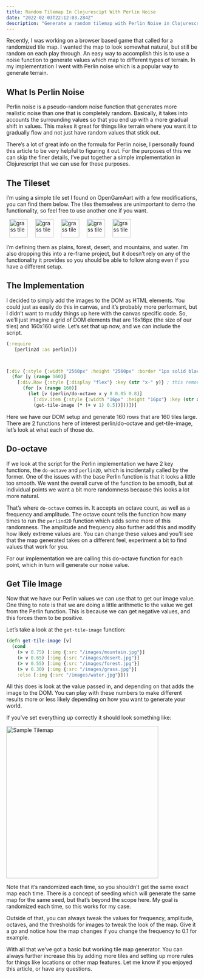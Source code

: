 ```yaml
---
title: Random Tilemap In Clojurescipt With Perlin Noise
date: "2022-02-03T22:12:03.284Z"
description: "Generate a random tilemap with Perlin Noise in Clojurescript"
---
```


Recently, I was working on a browser based game that called for a randomized tile map. I wanted the map to look somewhat natural, but still be random on each play through. An easy way to accomplish this is to use a noise function to generate values which map to different types of terrain. In my implementation I went with Perlin noise which is a popular way to generate terrain.



## What Is Perlin Noise

Perlin noise is a pseudo-random noise function that generates more realistic noise than one that is completely random. Basically, it takes into accounts the surrounding values so that you end up with a more gradual shift in values. This makes it great for things like terrain where you want it to gradually flow and not just have random values that stick out.

There’s a lot of great info on the formula for Perlin noise, I personally found this article to be very helpful to figuring it out. For the purposes of this we can skip the finer details, I’ve put together a simple implementation in Clojurescript that we can use for these purposes.


## The Tileset

I’m using a simple tile set I found on OpenGamAart with a few modifications, you can find them below. The tiles themselves are unimportant to demo the functionality, so feel free to use another one if you want.

<div class="flex-row">
  <img src="/images/perlin/grass.jpg" width="48px" height="48px" alt="grass tile" style="padding: 0px 8px"/>
  <img src="/images/perlin/forest.jpg" width="48px" height="48px" alt="grass tile" style="padding: 0px 8px"/>
  <img src="/images/perlin/desert.jpg" width="48px" height="48px" alt="grass tile" style="padding: 0px 8px"/>
  <img src="/images/perlin/mountain.jpg" width="48px" height="48px" alt="grass tile" style="padding: 0px 8px"/>
  <img src="/images/perlin/water.jpg" width="48px" height="48px" alt="grass tile" style="padding: 0px 8px"/>
</div>

I’m defining them as plains, forest, desert, and mountains, and water. I’m also dropping this into a re-frame project, but it doesn’t rely on any of the functionality it provides so you should be able to follow along even if you have a different setup.


## The Implementation

I decided to simply add the images to the DOM as HTML elements. You could just as easily do this in canvas, and it’s probably more performant, but I didn’t want to muddy things up here with the canvas specific code. So, we’ll just imagine a grid of DOM elements that are 16x16px (the size of our tiles) and 160x160 wide. Let’s set that up now, and we can include the script.

```clojure
(:require
   [perlin2d :as perlin]))



[:div {:style {:width "2560px" :height "2560px" :border "1px solid black"}}
  (for [y (range 160)]
    [:div.Row {:style {:display "flex"} :key (str "x-" y)} ; this removes errors but isn’t unique
      (for [x (range 160)]
        (let [v (perlin/do-octave x y 8 0.05 0.8)]
          [:div.item {:style {:width "16px" :height "16px"} :key (str x "-" y)} ; same as above
          (get-tile-image (* (+ v 1) 0.5))]))])]
```

Here we have our DOM setup and generate 160 rows that are 160 tiles large. There are 2 functions here of interest perlin/do-octave and get-tile-image, let’s look at what each of those do.

## Do-octave

If we look at the script for the Perlin implementation we have 2 key functions, the ```do-octave``` and ```perlin2D```, which is incidentally called by the former. One of the issues with the base Perlin function is that it looks a little too smooth. We want the overall curve of the function to be smooth, but at individual points we want a bit more randomness because this looks a lot more natural.

That’s where ```do-octave``` comes in. It accepts an octave count, as well as a frequency and amplitude. The octave count tells the function how many times to run the ```perlind2D``` function which adds some more of this randomness. The amplitude and frequency also further add this and modify how likely extreme values are. You can change these values and you’ll see that the map generated takes on a different feel, experiment a bit to find values that work for you.

For our implementation we are calling this do-octave function for each point, which in turn will generate our noise value.

## Get Tile Image

Now that we have our Perlin values we can use that to get our image value. One thing to note  is that we are doing a little arithmetic to the value we get from the Perlin function. This is because we can get negative values, and this forces them to be positive.

Let’s take a look at the ```get-tile-image``` function:

```clojure
(defn get-tile-image [v]
  (cond
    (> v 0.75) [:img {:src "/images/mountain.jpg"}]
    (> v 0.65) [:img {:src "/images/desert.jpg"}]
    (> v 0.55) [:img {:src "/images/forest.jpg"}]
    (> v 0.30) [:img {:src "/images/grass.jpg"}]
    :else [:img {:src "/images/water.jpg"}]))
```


All this does is look at the value passed in, and depending on that adds the image to the DOM. You can play with these numbers to make different results more or less likely depending on how you want to generate your world.

If you’ve set everything up correctly it should look something like:


<img src="/images/perlin/tilemap.jpg" width="400px" alt="Sample Tilemap"/>


Note that it’s randomized each time, so you shouldn’t get the same exact map each time. There is a concept of seeding which will generate the same map for the same seed, but that’s beyond the scope here. My goal is randomized each time, so this works for my case.

Outside of that, you can always tweak the values for frequency, amplitude, octaves, and the thresholds for images to tweak the look of the map. Give it a go and notice how the map changes if you change the frequency to 0.1 for example.


With all that we’ve got a basic but working tile map generator. You can always further increase this by adding more tiles and setting up more rules for things like locations or other map features. Let me know if you enjoyed this article, or have any questions.

